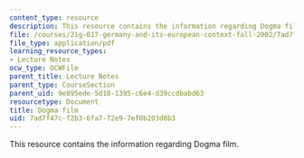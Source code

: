 ```yaml
---
content_type: resource
description: This resource contains the information regarding Dogma film.
file: /courses/21g-017-germany-and-its-european-context-fall-2002/7ad7f47cf2b36fa772e97ef0b203d8b3_MIT21G_017F02_lec_10_2.pdf
file_type: application/pdf
learning_resource_types:
- Lecture Notes
ocw_type: OCWFile
parent_title: Lecture Notes
parent_type: CourseSection
parent_uid: 9e895ede-5d10-1395-c6e4-d39ccdbabd63
resourcetype: Document
title: Dogma film
uid: 7ad7f47c-f2b3-6fa7-72e9-7ef0b203d8b3
---
```

This resource contains the information regarding Dogma film.

